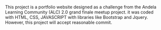 This project is a portfolio website designed as a challenge from the Andela Learning Community (ALC) 2.0 grand finale meetup project. it was coded with HTML, CSS, JAVASCRIPT with libraries like Bootstrap and Jquery. However, this project will accept reasonable commit.